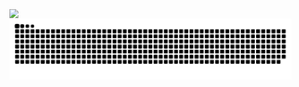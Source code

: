 <img align="left" src="https://komarev.com/ghpvc/?username=your-Hemu-unk&color=green" />
<br>
  <img alt="snake eating my contributions" src="https://raw.githubusercontent.com/salesp07/salesp07/output/github-contribution-grid-snake.svg" />
  <br/><br/><br/>
</div>
